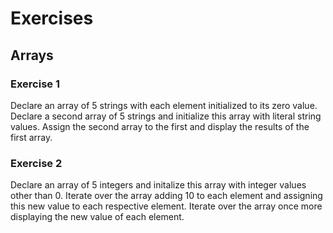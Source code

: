 # Exercises

## Arrays

### Exercise 1
Declare an array of 5 strings with each element initialized to its zero value. Declare a second array of 5 strings and initialize this array with literal string values. Assign the second array to the first and display the results of the first array.

### Exercise 2
Declare an array of 5 integers and initalize this array with integer values other than 0. Iterate over the array adding 10 to each element and assigning this new value to each respective element. Iterate over the array once more displaying the new value of each element. 
